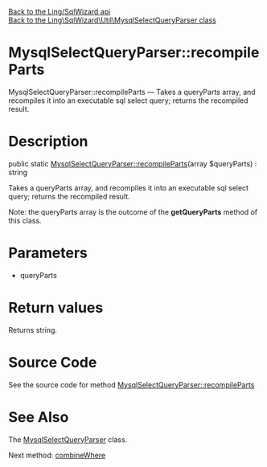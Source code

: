 [Back to the Ling/SqlWizard api](https://github.com/lingtalfi/SqlWizard/blob/master/doc/api/Ling/SqlWizard.md)<br>
[Back to the Ling\SqlWizard\Util\MysqlSelectQueryParser class](https://github.com/lingtalfi/SqlWizard/blob/master/doc/api/Ling/SqlWizard/Util/MysqlSelectQueryParser.md)


MysqlSelectQueryParser::recompileParts
================



MysqlSelectQueryParser::recompileParts — Takes a queryParts array, and recompiles it into an executable sql select query; returns the recompiled result.




Description
================


public static [MysqlSelectQueryParser::recompileParts](https://github.com/lingtalfi/SqlWizard/blob/master/doc/api/Ling/SqlWizard/Util/MysqlSelectQueryParser/recompileParts.md)(array $queryParts) : string




Takes a queryParts array, and recompiles it into an executable sql select query; returns the recompiled result.

Note: the queryParts array is the outcome of the **getQueryParts** method of this class.




Parameters
================


- queryParts

    


Return values
================

Returns string.








Source Code
===========
See the source code for method [MysqlSelectQueryParser::recompileParts](https://github.com/lingtalfi/SqlWizard/blob/master/Util/MysqlSelectQueryParser.php#L49-L77)


See Also
================

The [MysqlSelectQueryParser](https://github.com/lingtalfi/SqlWizard/blob/master/doc/api/Ling/SqlWizard/Util/MysqlSelectQueryParser.md) class.

Next method: [combineWhere](https://github.com/lingtalfi/SqlWizard/blob/master/doc/api/Ling/SqlWizard/Util/MysqlSelectQueryParser/combineWhere.md)<br>

